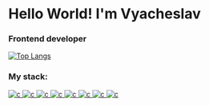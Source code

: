 <h1 alight='center'>Hello World! I'm Vyacheslav</h1>
<h3>Frontend developer</h3>

[![Top Langs](https://github-readme-stats.vercel.app/api/top-langs/?username=VyacheslavDef)](https://github.com/anuraghazra/github-readme-stats)

<h3>My stack:</h3>
<a href="">
  <img src="https://img.shields.io/badge/react-%2320232a.svg?style=for-the-badge&logo=react&logoColor=%2361DAFB" color="red" alt="c">
</a>
<a href="">
  <img src="https://img.shields.io/badge/React_Router-CA4245?style=for-the-badge&logo=react-router&logoColor=white" color="red" alt="c">
</a>
<a href="">
  <img src="https://img.shields.io/badge/javascript-%23323330.svg?style=for-the-badge&logo=javascript&logoColor=%23F7DF1E" color="red" alt="c">
</a>
<a href="">
  <img src="https://img.shields.io/badge/html5-%23E34F26.svg?style=for-the-badge&logo=html5&logoColor=white" color="red" alt="c">
</a>
<a href="">
 <img src="https://img.shields.io/badge/css3-%231572B6.svg?style=for-the-badge&logo=css3&logoColor=white" color="red" alt="c">
</a>
<a href="">
  <img src="https://img.shields.io/badge/git-%23F05033.svg?style=for-the-badge&logo=git&logoColor=white" color="red" alt="c">
</a>
<a href="">
  <img src="https://img.shields.io/badge/figma-%23F24E1E.svg?style=for-the-badge&logo=figma&logoColor=white" color="red" alt="c">
</a>
<a href="">
  <img src="https://img.shields.io/badge/SASS-hotpink.svg?style=for-the-badge&logo=SASS&logoColor=white" color="red" alt="c">
</a>

<!--
**VyacheslavDef/VyacheslavDef** is a ✨ _special_ ✨ repository because its `README.md` (this file) appears on your GitHub profile.

Here are some ideas to get you started:

- 🔭 I’m currently working on ...
- 🌱 I’m currently learning ...
- 👯 I’m looking to collaborate on ...
- 🤔 I’m looking for help with ...
- 💬 Ask me about ...
- 📫 How to reach me: ...
- 😄 Pronouns: ...
- ⚡ Fun fact: ...
-->
